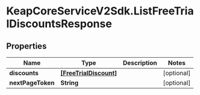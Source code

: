 # KeapCoreServiceV2Sdk.ListFreeTrialDiscountsResponse

## Properties

Name | Type | Description | Notes
------------ | ------------- | ------------- | -------------
**discounts** | [**[FreeTrialDiscount]**](FreeTrialDiscount.md) |  | [optional] 
**nextPageToken** | **String** |  | [optional] 


